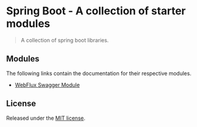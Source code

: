 # Spring Boot - A collection of starter modules

> A collection of spring boot libraries.

## Modules

The following links contain the documentation for their respective modules.

- [WebFlux Swagger Module](docs/webflux-swagger/README.md)

## License

Released under the [MIT license](./LICENSE).
